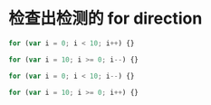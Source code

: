 # 检查出检测的 for direction

```js
for (var i = 0; i < 10; i++) {}

for (var i = 10; i >= 0; i--) {}

for (var i = 0; i < 10; i--) {}

for (var i = 10; i >= 0; i++) {}
```

